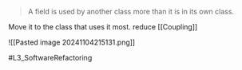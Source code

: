 > A field is used by another class more than it is in its own class.

Move it to the class that uses it most. reduce [[Coupling]]

![[Pasted image 20241104215131.png]]


#L3_SoftwareRefactoring 
